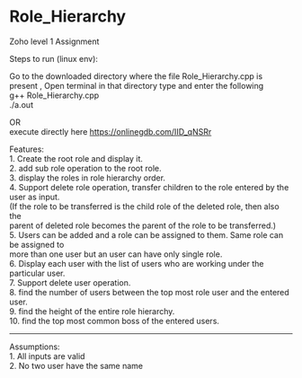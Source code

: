 # Role_Hierarchy
Zoho level 1 Assignment

Steps to run (linux env):      

Go to the downloaded directory where the file Role_Hierarchy.cpp is present , Open terminal in that directory type and enter the following      
g++ Role_Hierarchy.cpp   
./a.out   


OR  
execute directly here https://onlinegdb.com/IID_qNSRr       

Features:      
    1. Create the root role and display it.  
    2. add sub role operation to the root role.  
    3. display the roles in role hierarchy order.    
    4. Support delete role operation, transfer children to the role entered by the user as input.  
       (If the role to be transferred is the child role of the deleted role, then also the        
        parent of deleted role becomes the parent of the role to be transferred.)       
    5. Users can be added and a role can be assigned to them. Same role can be assigned to         
       more than one user but an user can have only single role.         
    6. Display each user with the list of users who are working under the particular user.          
    7. Support delete user operation.        
    8. find the number of users between the top most role user and the entered user.        
    9. find the height of the entire role hierarchy.      
    10. find the top most common boss of the entered users.     

-----------------
Assumptions:  
    1. All inputs are valid  
    2. No two user have the same name     
